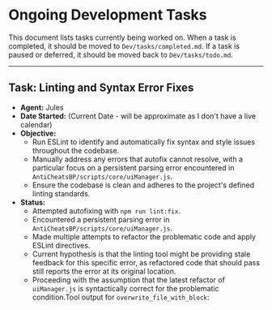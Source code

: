 # Ongoing Development Tasks

This document lists tasks currently being worked on. When a task is completed, it should be moved to `Dev/tasks/completed.md`. If a task is paused or deferred, it should be moved back to `Dev/tasks/todo.md`.

---

## Task: Linting and Syntax Error Fixes
- **Agent:** Jules
- **Date Started:** (Current Date - will be approximate as I don't have a live calendar)
- **Objective:**
    - Run ESLint to identify and automatically fix syntax and style issues throughout the codebase.
    - Manually address any errors that autofix cannot resolve, with a particular focus on a persistent parsing error encountered in `AntiCheatsBP/scripts/core/uiManager.js`.
    - Ensure the codebase is clean and adheres to the project's defined linting standards.
- **Status:**
    - Attempted autofixing with `npm run lint:fix`.
    - Encountered a persistent parsing error in `AntiCheatsBP/scripts/core/uiManager.js`.
    - Made multiple attempts to refactor the problematic code and apply ESLint directives.
    - Current hypothesis is that the linting tool might be providing stale feedback for this specific error, as refactored code that should pass still reports the error at its original location.
    - Proceeding with the assumption that the latest refactor of `uiManager.js` is syntactically correct for the problematic condition.Tool output for `overwrite_file_with_block`:
